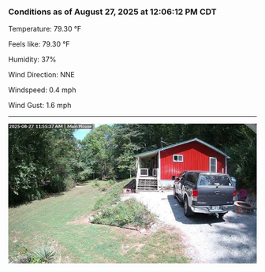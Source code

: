 ### Conditions as of August 27, 2025 at 12:06:12 PM CDT 

Temperature: 79.30 &deg;F

Feels like: 79.30 &deg;F

Humidity: 37%

Wind Direction: NNE

Windspeed: 0.4 mph

Wind Gust: 1.6 mph

---

<img src="./images/latest.jpeg"/>

